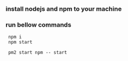 ### install nodejs and npm to your machine
### run bellow commands
```
 npm i
 npm start

 pm2 start npm -- start
```